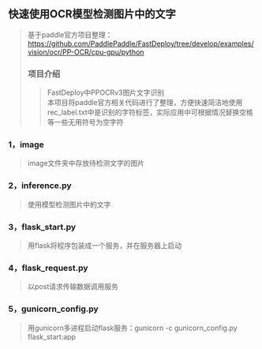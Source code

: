## 快速使用OCR模型检测图片中的文字
>基于paddle官方项目整理：https://github.com/PaddlePaddle/FastDeploy/tree/develop/examples/vision/ocr/PP-OCR/cpu-gpu/python
>### 项目介绍
>>FastDeploy中PPOCRv3图片文字识别  
>本项目将paddle官方相关代码进行了整理，方便快速简洁地使用   
>rec_label.txt中是识别的字符标签，实际应用中可根据情况替换空格等一些无用符号为空字符
### 1，image
>image文件夹中存放待检测文字的图片
### 2，inference.py
>使用模型检测图片中的文字
### 3，flask_start.py
>用flask将程序包装成一个服务，并在服务器上启动
### 4，flask_request.py
>以post请求传输数据调用服务
### 5，gunicorn_config.py
>用gunicorn多进程启动flask服务：gunicorn -c gunicorn_config.py flask_start:app
